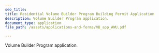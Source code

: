 ```yaml
---
seo_title: 
title: Residential Volume Builder Program Building Permit Application
description: Volume Builder Program application.
document_type: application
file_path: /assets/applications-and-forms/VB_app_AWU.pdf

---
```

Volume Builder Program application. 
